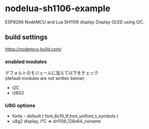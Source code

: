 # nodelua-sh1106-example

ESP8266 NodeMCU and Lua SH1106 display
Display OLED using I2C.

## build settings

https://nodemcu-build.com/

### enabled modules

デフォルトのモジュールに加えて以下をチェック  
(default modules are not written below)

* I2C
* U8G2

### U8G options

* fonts - default ( font_6x10_tf,font_unifont_t_symbols )
* u8g2 display, I²C => sh1106_128x64_noname

